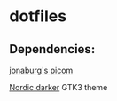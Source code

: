 # dotfiles


## Dependencies:
[jonaburg's picom](https://github.com/jonaburg/picom)


[Nordic darker](https://www.gnome-look.org/p/1267246/) GTK3 theme
